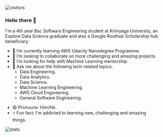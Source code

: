![visitors](https://visitor-badge.glitch.me/badge${Frank6496}.${your.repo.id}=page.id)


### Hello there 👋

<!--
**Frank6496/Frank6496** is a ✨ _special_ ✨ repository because its `README.md` (this file) appears on your GitHub profile.

Here are some ideas to get you started:
-->
I'm a 4th year Bsc Software Engineering student at Kirinyaga University, an Explore Data Science graduate and also a Google Roothub Scholarship hub beneficiary.
- 🌱 I’m currently learning AWS Udacity Nanodegree Programme.
- 👯 I’m looking to collaborate on more challenging and amazing projects.
- 🤔 I’m looking for help with Machine Learning mentorship.
- 💬 Ask me about the following tech-related topics:
     - Data Engineering.                  
     - Data Analytics.
     - Data Science.                      
     - Machine Learning Engineering. 
     - AWS Cloud Engineering.            
     - General Software Engineering.
<!-- - 📫 How to reach me: [Linkedin]("https:/www/linkedin.com/in/devnjoro"). -->
- 😄 Pronouns: Him/He.
- ⚡ Fun fact: I'm addicted to learning new, challenging and amazing things.

![stats](https://github-readme-stats.vercel.app/api?username=Frank6496&show_icons=true&hide_border=true&&count_private=true&include_all_commits=true)

<!--START_SECTION:waka-->
<!--END_SECTION:waka-->

